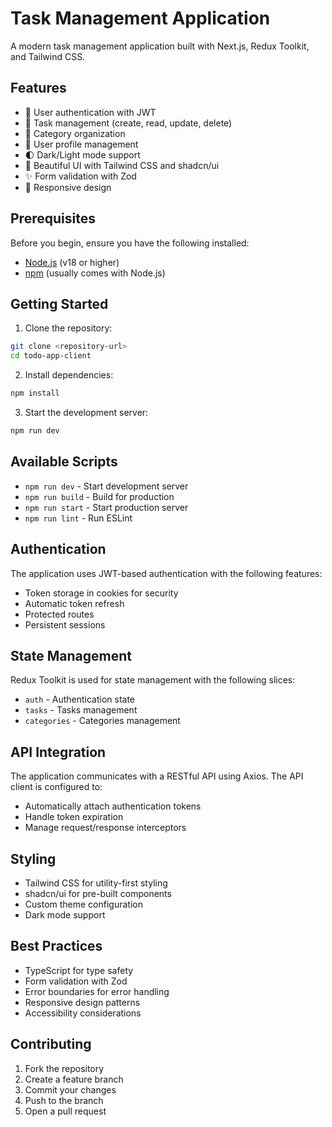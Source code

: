 # Task Management Application

A modern task management application built with Next.js, Redux Toolkit, and Tailwind CSS.

## Features

- 🔐 User authentication with JWT
- 📝 Task management (create, read, update, delete)
- 📁 Category organization
- 👤 User profile management
- 🌓 Dark/Light mode support
- 🎨 Beautiful UI with Tailwind CSS and shadcn/ui
- ✨ Form validation with Zod
- 📱 Responsive design

## Prerequisites

Before you begin, ensure you have the following installed:
- [Node.js](https://nodejs.org/) (v18 or higher)
- [npm](https://www.npmjs.com/) (usually comes with Node.js)

## Getting Started

1. Clone the repository:
```bash
git clone <repository-url>
cd todo-app-client
```

2. Install dependencies:
```bash
npm install
```

3. Start the development server:
```bash
npm run dev
```

## Available Scripts

- `npm run dev` - Start development server
- `npm run build` - Build for production
- `npm run start` - Start production server
- `npm run lint` - Run ESLint

## Authentication

The application uses JWT-based authentication with the following features:
- Token storage in cookies for security
- Automatic token refresh
- Protected routes
- Persistent sessions

## State Management

Redux Toolkit is used for state management with the following slices:
- `auth` - Authentication state
- `tasks` - Tasks management
- `categories` - Categories management

## API Integration

The application communicates with a RESTful API using Axios. The API client is configured to:
- Automatically attach authentication tokens
- Handle token expiration
- Manage request/response interceptors

## Styling

- Tailwind CSS for utility-first styling
- shadcn/ui for pre-built components
- Custom theme configuration
- Dark mode support

## Best Practices

- TypeScript for type safety
- Form validation with Zod
- Error boundaries for error handling
- Responsive design patterns
- Accessibility considerations

## Contributing

1. Fork the repository
2. Create a feature branch
3. Commit your changes
4. Push to the branch
5. Open a pull request
